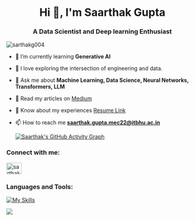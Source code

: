 <h1 align="center">Hi 👋, I'm Saarthak Gupta</h1>
<h3 align="center">A Data Scientist and Deep learning Enthusiast</h3>

<p align="left"> <img src="https://komarev.com/ghpvc/?username=sarthakg004&label=Profile%20views&color=0e75b6&style=flat" alt="sarthakg004" /> </p>

- 🌱 I’m currently learning **Generative AI**

- 🧭 I love exploring the intersection of engineering and data.

- 💬 Ask me about **Machine Learning, Data Science, Neural Networks, Transformers, LLM**

- 📝 Read my articles on [Medium](https://medium.com/@_Sarthak004_) 

- 📄 Know about my experiences [Resume Link](https://drive.google.com/file/d/13uCWTZJHIu1CEOZ44mInEQYzO7mK7ir2/view?usp=sharing)

- 📫 How to reach me **saarthak.gupta.mec22@itbhu.ac.in**

  [![Saarthak's GitHub Activity Graph](https://github-readme-activity-graph.vercel.app/graph?username=sarthakg004)](https://git.io/J1Ycx)

<h3 align="left">Connect with me:</h3>
<p align="left">
<a href="https://www.linkedin.com/in/sarthakgupta14/" target="blank"><img align="center" src="https://raw.githubusercontent.com/rahuldkjain/github-profile-readme-generator/master/src/images/icons/Social/linked-in-alt.svg" alt="sarthakgupta14" height="30" width="40" /></a>
</p>

<h3 align="left">Languages and Tools:</h3>

[![My Skills](https://skillicons.dev/icons?i=anaconda,aws,cpp,docker,elasticsearch,flask,git,github,heroku,kafka,kubernetes,matlab,mongodb,mysql,opencv,postgres,py,pytorch,sqlite,sklearn,tensorflow,ubuntu,vscode,&theme=light)](https://skillicons.dev)






<p><img align="left" src="https://github-readme-stats.vercel.app/api/top-langs/?username=sarthakg004" /></p>














